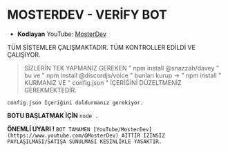 # MOSTERDEV - VERİFY BOT

- **Kodlayan** YouTube: [MosterDev](https://www.youtube.com/@MosterDev)

TÜM SİSTEMLER ÇALIŞMAKTADIR. TÜM KONTROLLER EDİLDİ VE ÇALIŞIYOR.
> SİZLERİN TEK YAPMANIZ GEREKEN " npm install @snazzah/davey " bu ve " npm install @discordjs/voice " bunları kurup -> " npm install " KURMANIZ VE " config.json " İÇERİĞİNİ DÜZELTMENİZ GEREKMEKTEDİR.

`config.json İçeriğini doldurmanız gerekiyor.`

**BOTU BAŞLATMAK İÇİN**
`node . `

**ÖNEMLİ UYARI !**
`BOT TAMAMEN [YouTube/MosterDev](https://www.youtube.com/@MosterDev) AİTTİR İZİNSİZ PAYLAŞILMASI/SATIŞA SUNULMASI KESİNLİKLE YASAKTIR.`
